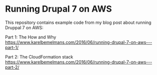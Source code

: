 # Running Drupal 7 on AWS

This repository contains example code from my blog post about running Druppal 7 on AWS:

Part 1: The How and Why
https://www.karelbemelmans.com/2016/06/running-drupal-7-on-aws---part-1/

Part 2: The CloudFormation stack
https://www.karelbemelmans.com/2016/06/running-drupal-7-on-aws---part-2/
